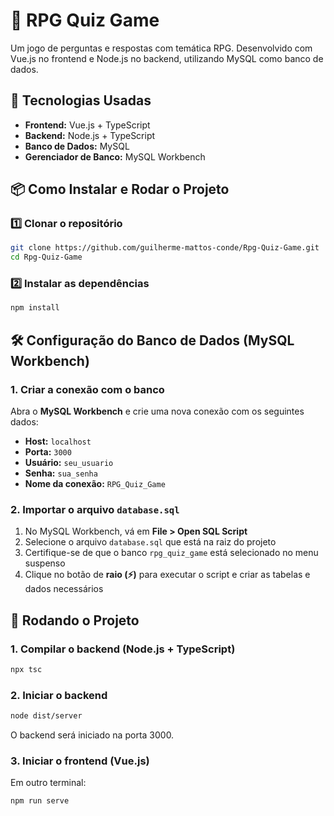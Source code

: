 # 🎲 RPG Quiz Game

Um jogo de perguntas e respostas com temática RPG. Desenvolvido com Vue.js no frontend e Node.js no backend, utilizando MySQL como banco de dados.

## 🚀 Tecnologias Usadas

- **Frontend:** Vue.js + TypeScript  
- **Backend:** Node.js + TypeScript  
- **Banco de Dados:** MySQL  
- **Gerenciador de Banco:** MySQL Workbench  

## 📦 Como Instalar e Rodar o Projeto

### 1️⃣ Clonar o repositório

```bash
git clone https://github.com/guilherme-mattos-conde/Rpg-Quiz-Game.git
cd Rpg-Quiz-Game
```
### 2️⃣ Instalar as dependências
```bash
npm install
```
## 🛠️ Configuração do Banco de Dados (MySQL Workbench)

### 1. Criar a conexão com o banco

Abra o **MySQL Workbench** e crie uma nova conexão com os seguintes dados:

- **Host:** `localhost`  
- **Porta:** `3000`  
- **Usuário:** `seu_usuario`  
- **Senha:** `sua_senha`  
- **Nome da conexão:** `RPG_Quiz_Game`

### 2. Importar o arquivo `database.sql`

1. No MySQL Workbench, vá em **File > Open SQL Script**
2. Selecione o arquivo `database.sql` que está na raiz do projeto
3. Certifique-se de que o banco `rpg_quiz_game` está selecionado no menu suspenso
4. Clique no botão de **raio (⚡)** para executar o script e criar as tabelas e dados necessários

## 🧪 Rodando o Projeto

### 1. Compilar o backend (Node.js + TypeScript)

```bash
npx tsc
```

### 2. Iniciar o backend

```bash
node dist/server
```
O backend será iniciado na porta 3000.

### 3. Iniciar o frontend (Vue.js)
Em outro terminal:
```bash
npm run serve
```
